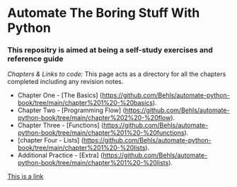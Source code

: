 # Automate The Boring Stuff With Python
###  This repositry is aimed at being a self-study exercises and reference guide 

*Chapters & Links to code:*
This page acts as a directory for all the chapters completed including any revision notes.
- Chapter One - [The Basics] (https://github.com/Behls/automate-python-book/tree/main/chapter%201%20-%20basics).
- Chapter Two - [Programming Flow] (https://github.com/Behls/automate-python-book/tree/main/chapter%202%20-%20flow).
- Chapter Three - [Functions] (https://github.com/Behls/automate-python-book/tree/main/chapter%201%20-%20functions).
- [chapter Four - Lists] (https://github.com/Behls/automate-python-book/tree/main/chapter%201%20-%20lists).
- Additional Practice - [Extra] (https://github.com/Behls/automate-python-book/tree/main/chapter%201%20-%20lists).

[This is a link](https://www.youtube.com/watch?v=GwIo3gDZCVQ)
